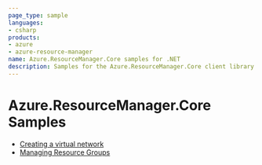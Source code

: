 ```yaml
---
page_type: sample
languages:
- csharp
products:
- azure
- azure-resource-manager
name: Azure.ResourceManager.Core samples for .NET
description: Samples for the Azure.ResourceManager.Core client library
---
```


# Azure.ResourceManager.Core Samples

- [Creating a virtual network](CreatingAVirtualNetwork.md)
- [Managing Resource Groups](ManagingResourceGroups.md)
